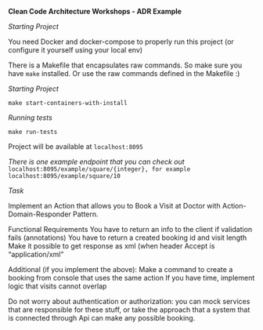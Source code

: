 **Clean Code Architecture Workshops - ADR Example**

_Starting Project_

You need Docker and docker-compose to properly run this project (or configure it yourself using your local env)

There is a Makefile that encapsulates raw commands. So make sure you have `make` installed. Or use the raw commands defined in the Makefile :)

_Starting Project_

`make start-containers-with-install`

_Running tests_

`make run-tests`

Project will be available at `localhost:8095`

_There is one example endpoint that you can check out_
`localhost:8095/example/square/{integer}, for example localhost:8095/example/square/10`


_Task_


Implement an Action that allows you to Book a Visit at Doctor with Action-Domain-Responder Pattern.

Functional Requirements
You have to return an info to the client if validation fails (annotations)
You have to return a created booking id and visit length
Make it possible to get response as xml (when header Accept is “application/xml”

Additional (if you implement the above):
Make a command to create a booking from console that uses the same action
If you have time, implement logic that visits cannot overlap


Do not worry about authentication or authorization: you can mock services that are responsible for these stuff, or take the approach that a system that is connected through Api can make any possible booking.
